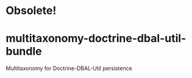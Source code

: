 # Obsolete!
# multitaxonomy-doctrine-dbal-util-bundle
Multitaxonomy for Doctrine-DBAL-Util persistence
